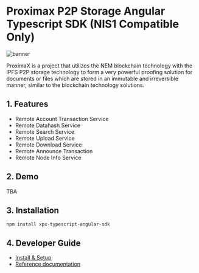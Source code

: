 # Proximax P2P Storage Angular Typescript SDK (NIS1 Compatible Only)

![banner](https://proximax.io/wp-content/uploads/2018/03/ProximaX-logotype.png)

ProximaX is a project that utilizes the NEM blockchain technology with the IPFS P2P storage technology to form a very powerful proofing solution for documents or files which are stored in an immutable and irreversible manner, similar to the blockchain technology solutions.

## 1. Features

- Remote Account Transaction Service
- Remote Datahash Service
- Remote Search Service
- Remote Upload Service
- Remote Download Service
- Remote Announce Transaction
- Remote Node Info Service


## 2. Demo

TBA

## 3. Installation
`npm install xpx-typescript-angular-sdk`

## 4. Developer Guide

- [Install & Setup](docs/install-and-setup.md)
- [Reference documentation](docs/reference-documentation.md)